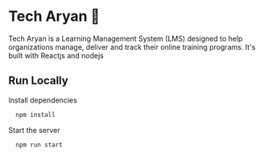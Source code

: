 
# Tech Aryan 🚀

Tech Aryan is a Learning Management System (LMS) designed to help organizations manage, deliver and track their online training programs. It's built with Reactjs and nodejs





## Run Locally


Install dependencies

```bash
  npm install
```

Start the server

```bash
  npm run start
```
